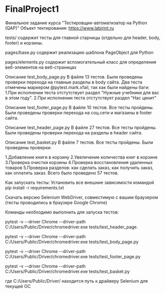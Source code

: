 # FinalProject1
Финальное задание курса "Тестировщик-автоматизатор на Python (QAP)" Объект тектирования: https://www.labirint.ru

tests/ содержит тесты для главной старницы (отдельно для header, body, footer) и корзины. 

pages/base.py содержит реализацию шаблона PageObject для Python 

pages/elements.py содержит вспомогательный класс для определения веб-элементов на веб-страницах

Описание test_body_page.py В файле 13 тестов.
Были проведены проверки перехода на главные разделы в body сайта. 
Два теста отмечены маркером @pytest.mark.xfail, так как были найдены баги:
1.При исполнении теста отстутствует раздел "Нужные учебники для вас в этом году".
2.При исполнении теста отстутствует раздел "Нас ценит"

Описание test_footer_page.py
В файле 10 тестов. Все тесты пройдены. 
Были проведены проверки перехода на соц.сети и магазины в footer cайта.

Описание test_header_page.py
В файле 27 тестов. Все тесты пройдены. 
Были проведены проверки перехода на разделы в header сайта.

Описание test_basket.py В файле 7 тестов. Все тесты пройдены. Были проведены проверки:

1.Добавление книги в корзину
2.Увеличение количества книг в корзине
3.Проверка очистки корзины
4.Проверка восстановления удаленных товаров
5.Проверка разделов: как сделать заказ, как получить заказ, как оплатить заказ.
Всего было проведено 57 тестов.

Как запускать тесты: Установить все внешние зависимости командой pip install -r requirements.txt

Скачать версию Selenium WebDriver, совместимую с вашим браузером (тесты проводились в браузере Google Chrome)

Команды необходимо выполнить для запуска тестов:

pytest -v --driver Chrome --driver-path C:/Users/Public/Driver/chromedriver.exe tests/test_header_page.

pytest -v --driver Chrome --driver-path C:/Users/Public/Driver/chromedriver.exe tests/test_body_page.py

pytest -v --driver Chrome --driver-path C:/Users/Public/Driver/chromedriver.exe tests/test_footer_page.py

pytest -v --driver Chrome --driver-path C:/Users/Public/Driver/chromedriver.exe tests/test_basket.py

где C:/Users/Public/Driver/ находится путь к драйверу Selenium для текущей ОС
